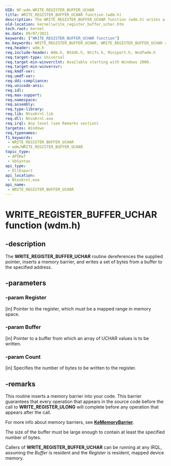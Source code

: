 ```yaml
---
UID: NF:wdm.WRITE_REGISTER_BUFFER_UCHAR
title: WRITE_REGISTER_BUFFER_UCHAR function (wdm.h)
description: The WRITE_REGISTER_BUFFER_UCHAR function (wdm.h) writes a number of bytes from a buffer to the specified register.
old-location: kernel\write_register_buffer_uchar.htm
tech.root: kernel
ms.date: 09/07/2021
keywords: ["WRITE_REGISTER_BUFFER_UCHAR function"]
ms.keywords: WRITE_REGISTER_BUFFER_UCHAR, WRITE_REGISTER_BUFFER_UCHAR routine [Kernel-Mode Driver Architecture], k103_29b68153-db95-4017-ab96-d05e6c984503.xml, kernel.write_register_buffer_uchar, wdm/WRITE_REGISTER_BUFFER_UCHAR
req.header: wdm.h
req.include-header: Wdm.h, Ntddk.h, Ntifs.h, Miniport.h, Wudfwdm.h
req.target-type: Universal
req.target-min-winverclnt: Available starting with Windows 2000.
req.target-min-winversvr: 
req.kmdf-ver: 
req.umdf-ver: 
req.ddi-compliance: 
req.unicode-ansi: 
req.idl: 
req.max-support: 
req.namespace: 
req.assembly: 
req.type-library: 
req.lib: NtosKrnl.lib
req.dll: NtosKrnl.exe
req.irql: Any level (see Remarks section)
targetos: Windows
req.typenames: 
f1_keywords:
 - WRITE_REGISTER_BUFFER_UCHAR
 - wdm/WRITE_REGISTER_BUFFER_UCHAR
topic_type:
 - APIRef
 - kbSyntax
api_type:
 - DllExport
api_location:
 - NtosKrnl.exe
api_name:
 - WRITE_REGISTER_BUFFER_UCHAR
---
```


# WRITE_REGISTER_BUFFER_UCHAR function (wdm.h)


## -description

The **WRITE_REGISTER_BUFFER_UCHAR** routine dereferences the supplied pointer, inserts a memory barrier, and writes a set of bytes from a buffer to the specified address.

## -parameters

### -param Register 

[in]
Pointer to the register, which must be a mapped range in memory space.

### -param Buffer 

[in]
Pointer to a buffer from which an array of UCHAR values is to be written.

### -param Count 

[in]
Specifies the number of bytes to be written to the register.

## -remarks

This routine inserts a memory barrier into your code. This barrier guarantees that every operation that appears in the source code before the call to **WRITE_REGISTER_ULONG** will complete before any operation that appears after the call.

For more info about memory barriers, see [**KeMemoryBarrier**](/windows-hardware/drivers/ddi/wdm/nf-wdm-kememorybarrier).

The size of the buffer must be large enough to contain at least the specified number of bytes.

Callers of <b>WRITE_REGISTER_BUFFER_UCHAR</b> can be running at any IRQL, assuming the <i>Buffer</i> is resident and the <i>Register</i> is resident, mapped device memory.

